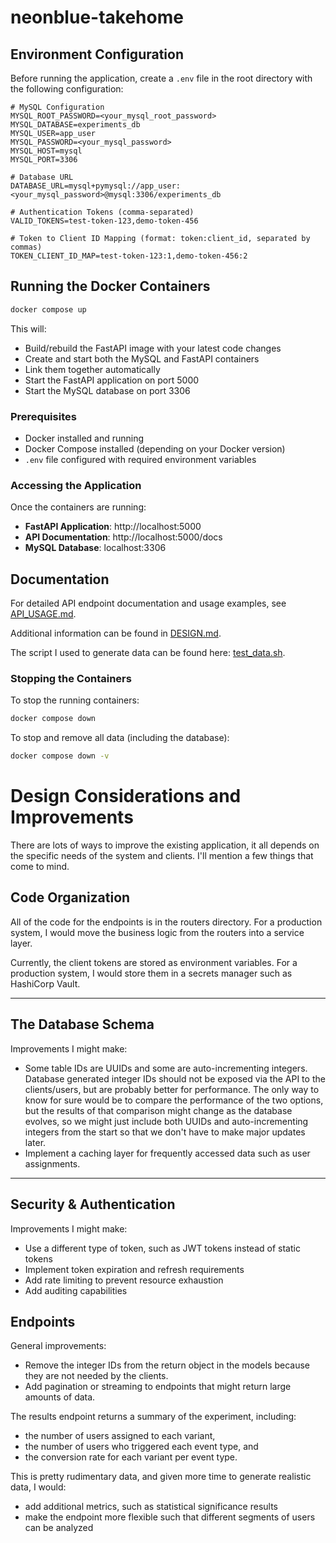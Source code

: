 # neonblue-takehome

## Environment Configuration

Before running the application, create a `.env` file in the root directory with the following configuration:

```env
# MySQL Configuration
MYSQL_ROOT_PASSWORD=<your_mysql_root_password>
MYSQL_DATABASE=experiments_db
MYSQL_USER=app_user
MYSQL_PASSWORD=<your_mysql_password>
MYSQL_HOST=mysql
MYSQL_PORT=3306

# Database URL
DATABASE_URL=mysql+pymysql://app_user:<your_mysql_password>@mysql:3306/experiments_db

# Authentication Tokens (comma-separated)
VALID_TOKENS=test-token-123,demo-token-456

# Token to Client ID Mapping (format: token:client_id, separated by commas)
TOKEN_CLIENT_ID_MAP=test-token-123:1,demo-token-456:2
```

## Running the Docker Containers

```bash
docker compose up
```

This will:
- Build/rebuild the FastAPI image with your latest code changes
- Create and start both the MySQL and FastAPI containers
- Link them together automatically
- Start the FastAPI application on port 5000
- Start the MySQL database on port 3306

### Prerequisites

- Docker installed and running
- Docker Compose installed (depending on your Docker version)
- `.env` file configured with required environment variables

### Accessing the Application

Once the containers are running:

- **FastAPI Application**: http://localhost:5000
- **API Documentation**: http://localhost:5000/docs
- **MySQL Database**: localhost:3306

## Documentation

For detailed API endpoint documentation and usage examples, see [API_USAGE.md](API_USAGE.md).

Additional information can be found in [DESIGN.md](DESIGN.md).

The script I used to generate data can be found here: [test_data.sh](test_data.sh).

### Stopping the Containers

To stop the running containers:

```bash
docker compose down
```

To stop and remove all data (including the database):

```bash
docker compose down -v
```

# Design Considerations and Improvements
There are lots of ways to improve the existing application, it all depends on the specific needs of the system and clients. I'll mention a few things that come to mind.

## Code Organization

All of the code for the endpoints is in the routers directory. For a production system, I would move the business logic from the routers into a service layer.

Currently, the client tokens are stored as environment variables. For a production system, I would store them in a secrets manager such as HashiCorp Vault.

---

## The Database Schema

Improvements I might make:
- Some table IDs are UUIDs and some are auto-incrementing integers. Database generated integer IDs should not be exposed via the API to the clients/users, but are probably better for performance. The only way to know for sure would be to compare the performance of the two options, but the results of that comparison might change as the database evolves, so we might just include both UUIDs and auto-incrementing integers from the start so that we don't have to make major updates later. 
- Implement a caching layer for frequently accessed data such as user assignments.
---

## Security & Authentication
Improvements I might make:
- Use a different type of token, such as JWT tokens instead of static tokens
- Implement token expiration and refresh requirements
- Add rate limiting to prevent resource exhaustion
- Add auditing capabilities 

## Endpoints
General improvements:
- Remove the integer IDs from the return object in the models because they are not needed by the clients. 
- Add pagination or streaming to endpoints that might return large amounts of data.

The results endpoint returns a summary of the experiment, including:
- the number of users assigned to each variant, 
- the number of users who triggered each event type, and 
- the conversion rate for each variant per event type.

This is pretty rudimentary data, and given more time to generate realistic data, I would:
 - add additional metrics, such as statistical significance results
 - make the endpoint more flexible such that different segments of users can be analyzed